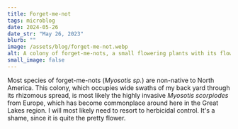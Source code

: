 ```yaml
---
title: Forget-me-not
tags: microblog
date: 2024-05-26
date_str: "May 26, 2023"
blurb: ""
image: /assets/blog/forget-me-not.webp
alt: A colony of forget-me-nots, a small flowering plants with its flowers characterized by five light-blue petals and a yellow pistils. 
small_image: false
---
```


Most species of forget-me-nots (_Myosotis sp._) are non-native to North America. This colony, which occupies wide swaths of my back yard through its rhizomous spread, is most likely the highly invasive _Myosotis scorpiodes_ from Europe, which has become commonplace around here in the Great Lakes region. I will most likely need to resort to herbicidal control. It's a shame, since it is quite the pretty flower. 